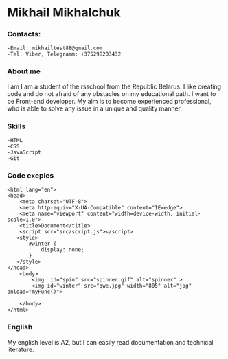 # Mikhail Mikhalchuk

### Contacts:

    -Email: mikhailtest88@gmail.com
    -Tel, Viber, Telegramm: +375298203432

### About me

I am I am a student of the rsschool from the Republic Belarus. I like creating code  and do not afraid of any obstacles on
my educational path. I want to be Front-end developer.
My aim is to become experienced professional, who is able to solve any issue in a unique and quality manner.

### Skills
    -HTML
    -CSS
    -JavaScript
    -Git

### Code exeples

```<!DOCTYPE html>
<html lang="en">
<head>
    <meta charset="UTF-8">
    <meta http-equiv="X-UA-Compatible" content="IE=edge">
    <meta name="viewport" content="width=device-width, initial-scale=1.0">
    <title>Document</title>
    <script scr="src/script.js"></script>
   <style>
       #winter {
           display: none;
       }
   </style>
</head>
    <body>
        <img  id="spin" src="spinner.gif" alt="spinner" >
        <img id="winter" src="qwe.jpg" width="805" alt="jpg" onload="myFunc()">
          
    </body>
</html>
```

### English

My english level is A2, but I can easily read documentation and technical literature.
